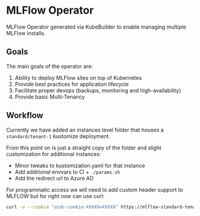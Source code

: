 # MLFlow Operator

MLFlow Operator generated via KubeBuilder to enable managing multiple MLFlow installs.

## Goals

The main goals of the operator are:

1. Ability to deploy MLFlow sites on top of Kubernetes
2. Provide best practices for application lifecycle
3. Facilitate proper devops (backups, monitoring and high-availability)
4. Provide basic Multi-Tenancy

## Workflow

Currently we have added an instances level folder that houses a `standard/tenant-1` kustomize deployment.

From this point on is just a straight copy of the folder and slight customization for additional instances:

* Minor tweaks to kustomization.yaml for that instance
* Add additional envvars to CI + `./params.sh`
* Add the redirect url to Azure AD

For programmatic access we will need to add custom header support to MLFLOW but for right now can use curl:

```sh
curl -v --cookie "oidc-cookie-XXXXX=XXXXX" https://mlflow-standard-tenant-1.covid.cloud.statcan.ca/api/2.0/preview/mlflow/experiments/list
```
